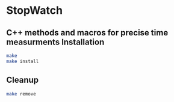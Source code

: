 StopWatch
=========
C++ methods and macros for precise time measurments
Installation
------------
```bash
make
make install
```
Cleanup
------------
```bash
make remove
```





